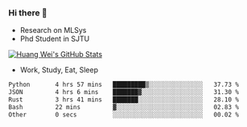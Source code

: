 ### Hi there 👋
- Research on MLSys
- Phd Student in SJTU
  
[![Huang Wei's GitHub Stats](https://github-readme-stats.vercel.app/api?username=huangwei021230&theme=tokyonight)](https://github.com/anuraghazra/github-readme-stats)

- Work, Study, Eat, Sleep


<!--START_SECTION:waka-->

```txt
Python       4 hrs 57 mins   █████████▒░░░░░░░░░░░░░░░   37.73 %
JSON         4 hrs 6 mins    ███████▓░░░░░░░░░░░░░░░░░   31.30 %
Rust         3 hrs 41 mins   ███████░░░░░░░░░░░░░░░░░░   28.10 %
Bash         22 mins         ▓░░░░░░░░░░░░░░░░░░░░░░░░   02.83 %
Other        0 secs          ░░░░░░░░░░░░░░░░░░░░░░░░░   00.02 %
```

<!--END_SECTION:waka-->
